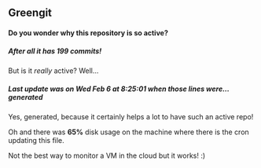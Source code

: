 ## Greengit

#### Do you wonder why this repository is so active?

##### After all it has 199 commits!

But is it *really* active? Well...

##### Last update was on Wed Feb 6 at 8:25:01 when those lines were... generated

Yes, generated, because it certainly helps a lot to have such an active repo!

Oh and there was **65%** disk usage on the machine
where there is the cron updating this file.

Not the best way to monitor a VM in the cloud but it works! :)
